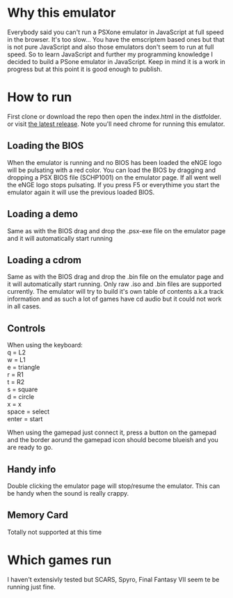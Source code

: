 # Why this emulator
Everybody said you can't run a PSXone emulator in JavaScript at full speed in the browser. It's too slow...
You have the emscriptem based ones but that is not pure JavaScript and also those emulators don't seem to run at full speed.  So to learn JavaScript and further my programming knowledge I decided to build a PSone emulator in JavaScript. Keep in mind it is a work in progress but at this point it is good enough to publish.

# How to run

First clone or download the repo then open the index.html in the distfolder. or visit [the latest release](https://kootstra-rene.github.io/enge-js/). Note you'll need chrome for running this emulator.

## Loading the BIOS

When the emulator is running and no BIOS has been loaded the eNGE logo will be pulsating with a red color.
You can load the BIOS by dragging and dropping a PSX BIOS file (SCHP1001) on the emulator page. If all went well the eNGE logo stops pulsating. If you press F5 or everythime you start the emulator again it will use the previous loaded BIOS.

## Loading a demo
Same as with the BIOS drag and drop the .psx-exe file on the emulator page and it will automatically start running

## Loading a cdrom
Same as with the BIOS drag and drop the .bin file on the emulator page and it will automatically start running. Only raw .iso and .bin files are supported currently. The emulator will try to build it's own table of contents a.k.a track information and as such a lot of games have cd audio but it could not work in all cases.

## Controls

When using the keyboard:  
q = L2  
w = L1  
e = triangle  
r = R1  
t = R2  
s = square  
d = circle  
x = x  
space = select  
enter = start  

When using the gamepad just connect it, press a button on the gamepad and the border aorund the gamepad icon should become blueish and you are ready to go.

## Handy info
Double clicking the emulator page will stop/resume the emulator. This can be handy when the sound is really crappy.

## Memory Card
Totally not supported at this time

# Which games run

I haven't extensivly tested but SCARS, Spyro, Final Fantasy VII seem te be running just fine.
